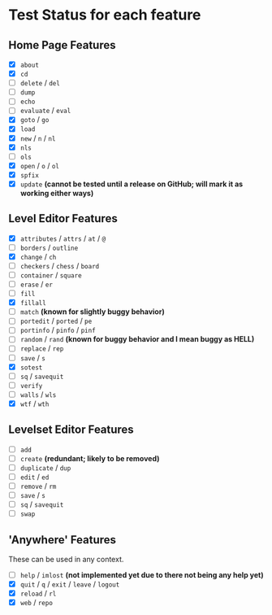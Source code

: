 # Test Status for each feature
## Home Page Features
- [X] `about`
- [X] `cd`
- [ ] `delete` / `del`
- [ ] `dump`
- [ ] `echo`
- [ ] `evaluate` / `eval`
- [X] `goto` / `go`
- [X] `load`
- [X] `new` / `n` / `nl`
- [X] `nls`
- [ ] `ols`
- [X] `open` / `o` / `ol`
- [X] `spfix`
- [X] `update` **(cannot be tested until a release on GitHub; will mark it as working either ways)**

## Level Editor Features
- [X] `attributes` / `attrs` / `at` / `@`
- [ ] `borders` / `outline`
- [X] `change` / `ch`
- [ ] `checkers` / `chess` / `board`
- [ ] `container` / `square` 
- [ ] `erase` / `er`
- [ ] `fill`
- [X] `fillall`
- [ ] `match` **(known for slightly buggy behavior)**
- [ ] `portedit` / `ported` / `pe`
- [ ] `portinfo` / `pinfo` / `pinf`
- [ ] `random` / `rand` **(known for buggy behavior and I mean buggy as HELL)**
- [ ] `replace` / `rep`
- [ ] `save` / `s`
- [X] `sotest`
- [ ] `sq` / `savequit`
- [ ] `verify`
- [ ] `walls` / `wls`
- [X] `wtf` / `wth`

## Levelset Editor Features
- [ ] `add`
- [ ] `create` **(redundant; likely to be removed)**
- [ ] `duplicate` / `dup`
- [ ] `edit` / `ed`
- [ ] `remove` / `rm`
- [ ] `save` / `s`
- [ ] `sq` / `savequit`
- [ ] `swap`

## 'Anywhere' Features
These can be used in any context.
- [ ] `help` / `imlost` **(not implemented yet due to there not being any help yet)**
- [X] `quit` / `q` / `exit` / `leave` / `logout`
- [X] `reload` / `rl`
- [X] `web` / `repo`
